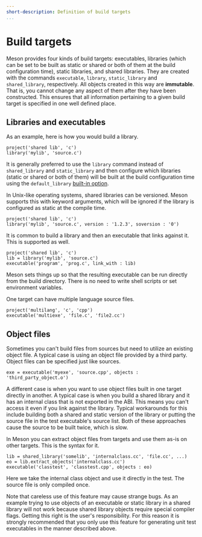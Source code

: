 ```yaml
---
short-description: Definition of build targets
...
```


# Build targets

Meson provides four kinds of build targets: executables, libraries
(which can be set to be built as static or shared or both of them at
the build configuration time), static libraries, and shared libraries.
They are created with the commands `executable`, `library`,
`static_library` and `shared_library`, respectively. All objects created
in this way are **immutable**. That is, you cannot change any aspect of
them after they have been constructed. This ensures that all information
pertaining to a given build target is specified in one well defined
place.

Libraries and executables
--

As an example, here is how you would build a library.

```meson
project('shared lib', 'c')
library('mylib', 'source.c')
```

It is generally preferred to use the `library` command instead of
`shared_library` and `static_library` and then configure which
libraries (static or shared or both of them) will be built at the
build configuration time using the `default_library`
[built-in option](Builtin-options.md).

In Unix-like operating systems, shared libraries can be
versioned. Meson supports this with keyword arguments, which will be
ignored if the library is configured as static at the compile time.

```meson
project('shared lib', 'c')
library('mylib', 'source.c', version : '1.2.3', soversion : '0')
```

It is common to build a library and then an executable that links
against it. This is supported as well.

```meson
project('shared lib', 'c')
lib = library('mylib', 'source.c')
executable('program', 'prog.c', link_with : lib)
```

Meson sets things up so that the resulting executable can be run
directly from the build directory. There is no need to write shell
scripts or set environment variables.

One target can have multiple language source files.

```meson
project('multilang', 'c', 'cpp')
executable('multiexe', 'file.c', 'file2.cc')
```

Object files
--

Sometimes you can't build files from sources but need to utilize an
existing object file. A typical case is using an object file provided
by a third party. Object files can be specified just like sources.

```meson
exe = executable('myexe', 'source.cpp', objects : 'third_party_object.o')
```

A different case is when you want to use object files built in one
target directly in another. A typical case is when you build a shared
library and it has an internal class that is not exported in the
ABI. This means you can't access it even if you link against the
library. Typical workarounds for this include building both a shared
and static version of the library or putting the source file in the
test executable's source list. Both of these approaches cause the
source to be built twice, which is slow.

In Meson you can extract object files from targets and use them as-is
on other targets. This is the syntax for it.

```meson
lib = shared_library('somelib', 'internalclass.cc', 'file.cc', ...)
eo = lib.extract_objects('internalclass.cc')
executable('classtest', 'classtest.cpp', objects : eo)
```

Here we take the internal class object and use it directly in the
test. The source file is only compiled once.

Note that careless use of this feature may cause strange bugs. As an
example trying to use objects of an executable or static library in a
shared library will not work because shared library objects require
special compiler flags. Getting this right is the user's
responsibility. For this reason it is strongly recommended that you
only use this feature for generating unit test executables in the
manner described above.
